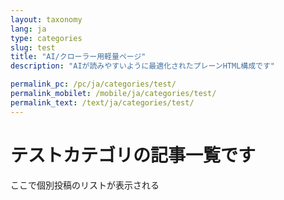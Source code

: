 ```yaml
---
layout: taxonomy
lang: ja
type: categories
slug: test
title: "AI/クローラー用軽量ページ"
description: "AIが読みやすいように最適化されたプレーンHTML構成です"

permalink_pc: /pc/ja/categories/test/
permalink_mobilet: /mobile/ja/categories/test/
permalink_text: /text/ja/categories/test/
---
```


# テストカテゴリの記事一覧です

ここで個別投稿のリストが表示される
